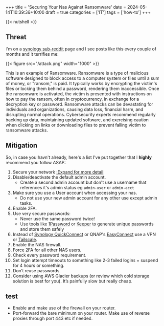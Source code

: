 +++
title = 'Securing Your Nas Against Ransomware'
date = 2024-05-14T10:39:36+10:00
draft = true 
categories = ['IT']
tags = ['how-to']
+++

{{< nutshell >}} 

## Threat
I'm on a [synology sub-reddit](https://www.reddit.com/r/synology/) page and I see posts like this every couple of months and it terrifies me:

{{< figure src="/attack.png" width="1000" >}}

This is an example of Ransomware. 
Ransomware is a type of malicious software designed to block access to a computer system or files until a sum of money, or "ransom," is paid. It typically works by encrypting the victim's files or locking them behind a password, rendering them inaccessible. Once the ransomware is activated, the victim is presented with instructions on how to pay the ransom, often in cryptocurrency, in exchange for a decryption key or password. Ransomware attacks can be devastating for individuals and organizations, causing data loss, financial harm, and disrupting normal operations. Cybersecurity experts recommend regularly backing up data, maintaining updated software, and exercising caution when clicking on links or downloading files to prevent falling victim to ransomware attacks.

## Mitigation 
So, in case you havn't already, here's a list I've put together that I **highly** recommend you follow ASAP: 

1. Secure your network [:Expand for more detail](http://localhost:1313/posts/securing-your-nas/#test)
2. Disable/deactivate the default admin account.
    - Create a second admin account but don't use a username that references it's admin status eg `admin-user` or `admin-acct` 
3. Make sure you use a User account when accessing your nas. 
    - Do not use your new admin account for any other use except admin tasks.
4. Enable 2FA.
5. Use very secure passwords:
    - Never use the same password twice! 
    - Use tools like [1Password](https://1password.com/) or [Keeper](https://www.keepersecurity.com/) to generate unique passwords and store them safely 
6. Instead of [Synology QuickConnect](https://quickconnect.to/) or QNAP's [EasyConnect](https://www.qnap.com/en-au/software/myqnapcloud) use a VPN or [Tailscale](https://tailscale.com/).
7. Enable the NAS firewall.
8. Force 2FA for all other NAS users.
9. Check every password requirement.
10. Set login attempt timeouts to something like 2-3 failed logins = suspend for 4 hours or something.
11. Don’t reuse passwords.
12. Consider using AWS Glacier backups (or review which cold storage solution is best for you). It’s painfully slow but really cheap.

## test 
- Enable and make use of the firewall on your router.
- Port-forward the bare minimum on your router. Make use of reverse proxies through port 443 etc if needed.
